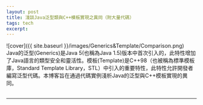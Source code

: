 ```yaml
---
layout: post
title: 淺談Java泛型類與C++模板實現之異同（附大量代碼）
tags: tech
excerpt: 
---
```


![cover]({{ site.baseurl }}/images/Generics&Template/Comparison.png)<br/>
Java的泛型(Generics)是Java 5(也稱為Java 1.5)版本中首次引入的，此特性增加了Java語言的類型安全和靈活性。模板(Template)是C++98（也被稱為標準模板庫，Standard Template Library，STL）中引入的重要特性，此特性允許開發者編寫泛型代碼。本博客旨在通過代碼實例淺析Java的泛型與C++模板實現的異同。<br/>
<br/>

---
